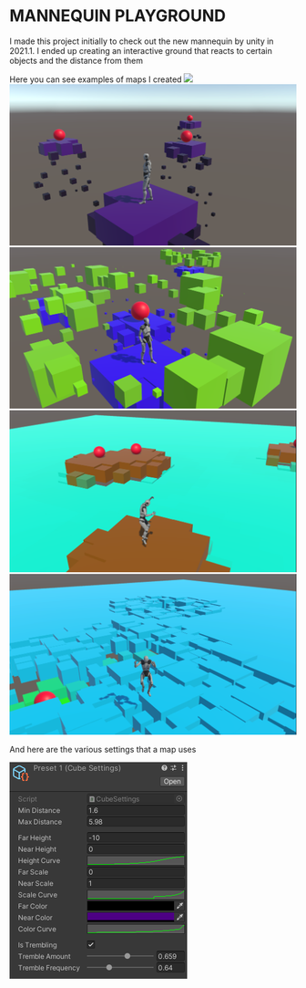 # MANNEQUIN PLAYGROUND
I made this project initially to check out the new mannequin by unity in 2021.1.
I ended up creating an interactive ground that reacts to certain objects and the distance from them

Here you can see examples of maps I created
![](Medias/Mannequin.gif)
![](Medias/MapOne.png)
![](Medias/MapTwo.png)
![](Medias/MapThree.png)
![](Medias/MapFour.png)

And here are the various settings that a map uses

![](Medias/Settings.png)
